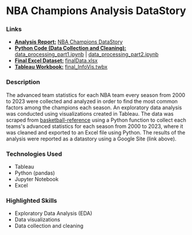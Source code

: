# NBA Champions Analysis DataStory

### Links
- <ins>**Analysis Report:**</ins> [NBA Champions DataStory](https://sites.google.com/view/daniel-jimenez-infovis-final/datastory?authuser=0)  
- <ins>**Python Code (Data Collection and Cleaning):**</ins> [data_processing_part1.ipynb](data_processing_part1.ipynb) | [data_processing_part2.ipynb](data_processing_part2.ipynb)  
- <ins>**Final Excel Dataset:**</ins> [finalData.xlsx](finalData.xlsx)  
- <ins>**Tableau Workbook:**</ins> [final_InfoVis.twbx](final_InfoVis.twbx)

### Description
The advanced team statistics for each NBA team every season from 2000 to 2023 were collected and analyzed in order to find the most common factors among the champions each season. An exploratory data analysis was conducted using visualizations created in Tableau. The data was scraped from [basketball-reference](https://www.basketball-reference.com/) using a Python function to collect each teams's advanced statistics for each season from 2000 to 2023, where it was cleaned and exported to an Excel file using Python. The results of the analysis were reported as a datastory using a Google Site (link above).

### Technologies Used
- Tableau
- Python (pandas)
- Jupyter Notebook
- Excel

### Highlighted Skills
- Exploratory Data Analysis (EDA)
- Data visualizations
- Data collection and cleaning

